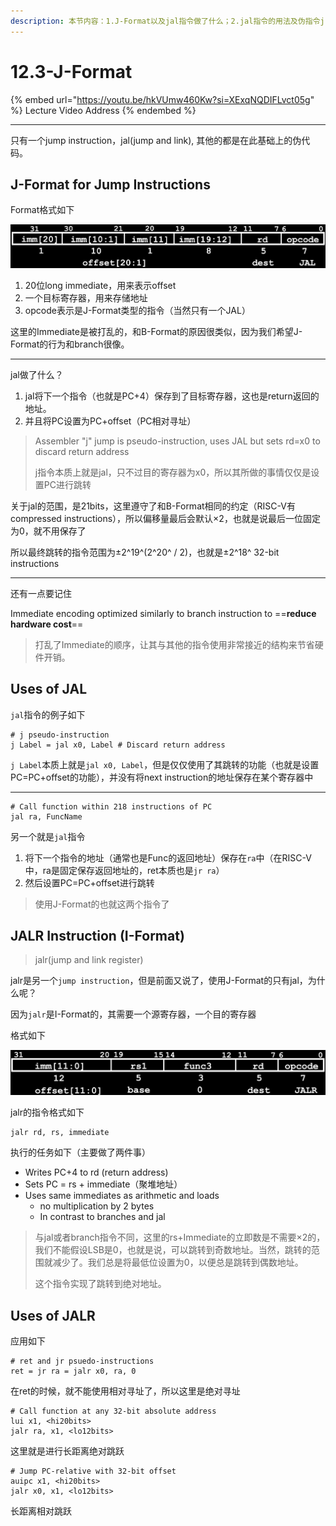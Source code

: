 ```yaml
---
description: 本节内容：1.J-Format以及jal指令做了什么；2.jal指令的用法及伪指令j；3.jalr指令使用I-Format，并且实现绝对地址的跳跃；4.jarl的用法，包括jr，ret，以及32位偏移量的跳转
---
```


# 12.3-J-Format

{% embed url="https://youtu.be/hkVUmw460Kw?si=XExqNQDIFLvct05g" %}
Lecture Video Address
{% endembed %}

---

只有一个jump instruction，jal(jump and link), 其他的都是在此基础上的伪代码。

## J-Format for Jump Instructions

Format格式如下

![image-20240607204117200](.image/image-20240607204117200.png)

1. 20位long immediate，用来表示offset
2. 一个目标寄存器，用来存储地址
3. opcode表示是J-Format类型的指令（当然只有一个JAL）

这里的Immediate是被打乱的，和B-Format的原因很类似，因为我们希望J-Format的行为和branch很像。

---

jal做了什么？

1. jal将下一个指令（也就是PC+4）保存到了目标寄存器，这也是return返回的地址。
2. 并且将PC设置为PC+offset（PC相对寻址）

> Assembler "j" jump is pseudo-instruction, uses JAL but sets rd=x0 to discard return address
>
> j指令本质上就是jal，只不过目的寄存器为x0，所以其所做的事情仅仅是设置PC进行跳转

关于jal的范围，是21bits，这里遵守了和B-Format相同的约定（RISC-V有compressed instructions），所以偏移量最后会默认×2，也就是说最后一位固定为0，就不用保存了

所以最终跳转的指令范围为±2^19^(2^20^ / 2)，也就是±2^18^ 32-bit instructions

---

还有一点要记住

Immediate encoding optimized similarly to branch instruction to ==**reduce hardware cost**==

> 打乱了Immediate的顺序，让其与其他的指令使用非常接近的结构来节省硬件开销。

## Uses of JAL

`jal`指令的例子如下

```assembly
# j pseudo-instruction
j Label = jal x0, Label # Discard return address
```

`j Label`本质上就是`jal x0, Label`，但是仅仅使用了其跳转的功能（也就是设置PC=PC+offset的功能），并没有将next instruction的地址保存在某个寄存器中

---

```assembly
# Call function within 218 instructions of PC
jal ra, FuncName
```

另一个就是`jal`指令

1. 将下一个指令的地址（通常也是Func的返回地址）保存在`ra`中（在RISC-V中，ra是固定保存返回地址的，ret本质也是`jr ra`）
2. 然后设置PC=PC+offset进行跳转

> 使用J-Format的也就这两个指令了

## JALR Instruction (I-Format)

> jalr(jump and link register)

jalr是另一个`jump instruction`，但是前面又说了，使用J-Format的只有jal，为什么呢？

因为`jalr`是I-Format的，其需要一个源寄存器，一个目的寄存器

格式如下

![image-20240607204238387](.image/image-20240607204238387.png)

jalr的指令格式如下

```assembly
jalr rd, rs, immediate
```

执行的任务如下（主要做了两件事）

- Writes PC+4 to rd (return address)
- Sets PC = rs + immediate（聚堆地址）
- Uses same immediates as arithmetic and loads
    - no multiplication by 2 bytes
    - In contrast to branches and jal

> 与jal或者branch指令不同，这里的rs+Immediate的立即数是不需要×2的，我们不能假设LSB是0，也就是说，可以跳转到奇数地址。当然，跳转的范围就减少了。我们总是将最低位设置为0，以便总是跳转到偶数地址。
>
> 这个指令实现了跳转到绝对地址。

## Uses of JALR

应用如下

```assembly
# ret and jr psuedo-instructions
ret = jr ra = jalr x0, ra, 0
```

在ret的时候，就不能使用相对寻址了，所以这里是绝对寻址

```assembly
# Call function at any 32-bit absolute address
lui x1, <hi20bits>
jalr ra, x1, <lo12bits>
```

这里就是进行长距离绝对跳跃

```assembly
# Jump PC-relative with 32-bit offset
auipc x1, <hi20bits>
jalr x0, x1, <lo12bits>
```

长距离相对跳跃 
